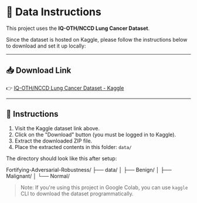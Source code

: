 # 📁 Data Instructions

This project uses the **IQ-OTH/NCCD Lung Cancer Dataset**.

Since the dataset is hosted on Kaggle, please follow the instructions below to download and set it up locally:

---

## 📥 Download Link

👉 [IQ-OTH/NCCD Lung Cancer Dataset - Kaggle](https://www.kaggle.com/datasets/hamdallak/the-iqothnccd-lung-cancer-dataset)

---

## 🧾 Instructions

1. Visit the Kaggle dataset link above.
2. Click on the "Download" button (you must be logged in to Kaggle).
3. Extract the downloaded ZIP file.
4. Place the extracted contents in this folder: `data/`

The directory should look like this after setup:

Fortifying-Adversarial-Robustness/
├── data/
│ ├── Benign/
│ ├── Malignant/
│ └── Normal/


> Note: If you're using this project in Google Colab, you can use `kaggle` CLI to download the dataset programmatically.

